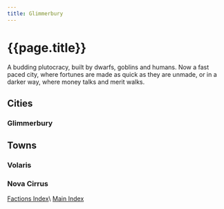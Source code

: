 ```yaml
---
title: Glimmerbury
---
```

# {{page.title}}
A budding plutocracy, built by dwarfs, goblins and humans. Now a fast paced city, where fortunes are made as quick as they are unmade, or in a darker way, where money talks and merit walks.

## Cities
### Glimmerbury

## Towns
### Volaris
### Nova Cirrus

[Factions Index](../Summary)\\
[Main Index](../../index)